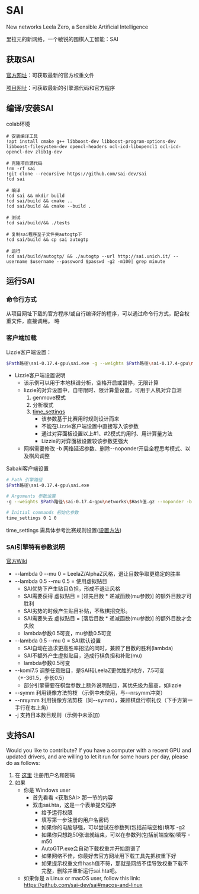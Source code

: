 # SAI

New networks Leela Zero, a Sensible Artificial Intelligence

里拉元的新网络，一个敏锐的围棋人工智能：SAI

## 获取SAI

[官方网址](http://sai.unich.it)：可获取最新的官方权重文件

[项目网址](https://github.com/sai-dev/sai/releases/)：可获取最新的引擎源代码和官方程序


## 编译/安装SAI
colab环境

```colab
# 安装编译工具
!apt install cmake g++ libboost-dev libboost-program-options-dev libboost-filesystem-dev opencl-headers ocl-icd-libopencl1 ocl-icd-opencl-dev zlib1g-dev

# 克隆项目源代码
!rm -rf sai
!git clone --recursive https://github.com/sai-dev/sai
!cd sai

# 编译
!cd sai && mkdir build
!cd sai/build && cmake ..
!cd sai/build && cmake --build .

# 测试
!cd sai/build/&& ./tests

# 复制sai程序至子文件夹autogtp下
!cd sai/build && cp sai autogtp

# 运行
!cd sai/build/autogtp/ && ./autogtp --url http://sai.unich.it/ --username $username --password $passwd -g2 -m100| grep minute
```

## 运行SAI

### 命令行方式

从项目网址下载的官方程序/或自行编译好的程序，可以通过命令行方式，配合权重文件，直接调用。
略
### 客户端加载

Lizzie客户端设置：

```bash
$Path路径\sai-0.17.4-gpu\sai.exe -g --weights $Path路径\sai-0.17.4-gpu\networks\$Hash值.gz --noponder -b 0 -p 0 -v 0 -r 3 -m 0 --gpu 0 --gpu 1 --lambda 0.5 --mu 0 --komi 7.5 --nrsymm --timemanage auto
```

* Lizzie客户端设置说明
    * 该示例可以用于本地棋谱分析，空格开启或暂停，无限计算
    * lizzie的对弈设置中，自带限时、限计算量设置，可用于人机对弈自测
        1. genmove模式
        2. 分析模式
        3. [time_settings](https://www.gnu.org/software/gnugo/gnugo_19.html)
            * 该参数基于比赛用时规则设计而来
            * 不能在Lizzie客户端设置中直接写入该参数
            * 通过对弈面板设置以上#1、#2模式的用时、用计算量方法
            * Lizzie的对弈面板设置较该参数更强大
    * 网棋需要修改 -b 网络延迟参数、删除--noponder开启全程思考模式、以及棋风调整


Sabaki客户端设置

```bash
# Path 引擎路径
$Path路径\sai-0.17.4-gpu\sai.exe

# Arguments 参数设置
-g --weights $Path路径\sai-0.17.4-gpu\networks\$Hash值.gz --noponder -b 0 -p 0 -v 0 -r 3 -m 0 --gpu 0 --gpu 1 --lambda 0.5 --mu 0 --komi 7.5 --nrsymm --timemanage auto

# Initial commands 初始化参数
time_settings 0 1 0

```

 time_settings 需具体参考比赛规则设置([设置方法](https://www.gnu.org/software/gnugo/gnugo_19.html))


### SAI引擎特有参数说明

[官方Wiki](https://github.com/sai-dev/sai/wiki/Features)

* --lambda 0 --mu 0 = LeelaZ/AlphaZ风格，退让目数争取更稳定的胜率
* --lambda 0.5 --mu 0.5 = 使用虚拟贴目
    * SAI优势下产生贴目负担，形成不退让风格
    * SAI需要获得 虚拟贴目 = [领先目数 * 递减函数(mu参数)] 的额外目数才可胜利
    * SAI劣势的时候产生贴目补贴，不致棋招变形。
    * SAI需要失去 虚拟贴目 = [落后目数 * 递减函数(mu参数)] 的额外目数才会失败
    * lambda参数0.5可变，mu参数0.5可变
* --lambda 0.5 --mu 0 = SAI默认设置
    * SAI自动在追求更高胜率招法的同时，兼顾了目数的胜利(lambda)
    * SAI不额外产生虚拟贴目，造成行棋负担和补贴(mu)
    * lambda参数0.5可变
* --komi7.5 调整任意贴目，是SAI较LeelaZ更优胜的地方，7.5可变（+-361.5，步长0.5）
   * 部分引擎需要在棋盘参数上额外说明贴目，其优先级为最高，如lizzie
* --symm 利用镜像方法剪枝 （示例中未使用，与--nrsymm冲突）
* --nrsymm 利用镜像方法剪枝（同--symm），兼顾棋盘行棋礼仪（下手方第一手行在右上角）
* -j 支持日本数目规则（示例中未添加）

## 支持SAI

Would you like to contribute? If you have a computer with a recent GPU and updated drivers, and are willing to let it run for some hours per day, please do as follows:

1. 在 [这里](http://sai.unich.it/user-request) 注册用户名和密码
2. 如果
    * 你是 Windows user
        * 首先看看 <获取SAI> 那一节的内容
        * 双击sai.hta，这是一个表单提交程序
            * 给予运行权限
            * 填写第一步注册的用户名密码
            * 如果你的电脑够强，可以尝试在参数列(包括前端空格)填写 -g2
            * 如果你只想跑50张谱就结束，可以在参数列(包括前端空格)填写 -m50
            * AutoGTP.exe会自动下载权重并开始跑谱了
            * 如果网络不佳，你最好去官方网址用下载工具先把权重下好
            * 如果提示权重文件hash值不符，那就是网络不佳导致权重下载不完整，删除并重新运行sai.hta吧。
    * 如果你是 a Linux or macOS user, follow this link: https://github.com/sai-dev/sai#macos-and-linux
